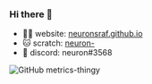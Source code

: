 ### Hi there 👋

<!--
**NeuronsRaf/neuronsraf** is a ✨ _special_ ✨ repository because its `README.md` (this file) appears on your GitHub profile.

Here are some ideas to get you started:

- 🔭 I’m currently working on ...
- 🌱 I’m currently learning ...
- 👯 I’m looking to collaborate on ...
- 🤔 I’m looking for help with ...
- 💬 Ask me about ...
- 📫 How to reach me: ...
- 😄 Pronouns: ...
- ⚡ Fun fact: ...
-->
- 👨‍💻 website: [neuronsraf.github.io](https://neuronsraf.github.io)
- 🐱 scratch: [neuron-](https://scratch.mit.edu/users/neuron-)
- 💬 discord: neuron#3568

![GitHub metrics-thingy](https://github-readme-stats.vercel.app/api?username=neuronsraf&count_private=true&show_icons=true&bg_color=30,1e90ff,1e30ff&title_color=fff&text_color=fff&icon_color=fff)
